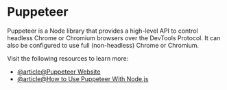 # Puppeteer

Puppeteer is a Node library that provides a high-level API to control headless Chrome or Chromium browsers over the DevTools Protocol. It can also be configured to use full (non-headless) Chrome or Chromium.

Visit the following resources to learn more:

- [@article@Puppeteer Website](https://pptr.dev/)
- [@article@How to Use Puppeteer With Node.js](https://www.freecodecamp.org/news/how-to-use-puppeteer-with-nodejs/)
